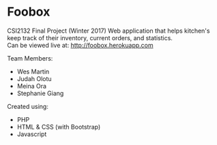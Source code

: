 # Foobox 
CSI2132 Final Project (Winter 2017)
Web application that helps kitchen's keep track of their inventory, current orders, and statistics. </br>
Can be viewed live at: http://foobox.herokuapp.com</br>

Team Members:
<ul>
<li>Wes Martin</li>
<li>Judah Olotu</li>
<li>Meina Ora</li>
<li>Stephanie Giang</li>
</ul>

Created using:
<ul>
<li>PHP</li>
<li>HTML & CSS (with Bootstrap)</li>
<li>Javascript</li>
</ul>

